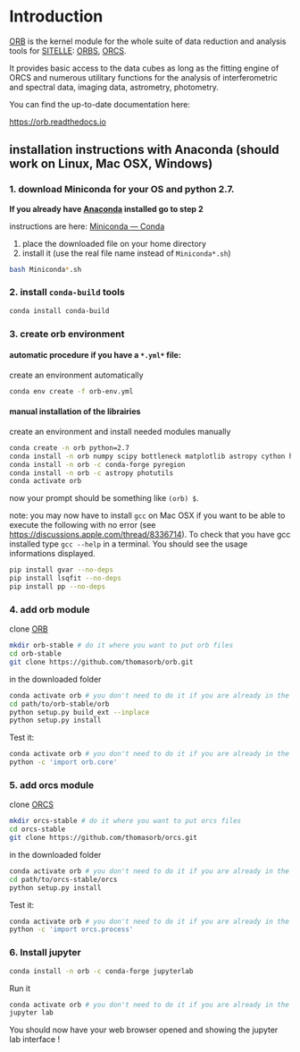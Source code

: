 # Introduction

[ORB](https://github.com/thomasorb/orb) is the kernel module for the
whole suite of data reduction and analysis tools for
[SITELLE](http://www.cfht.hawaii.edu/Instruments/Sitelle):
[ORBS](https://github.com/thomasorb/orbs),
[ORCS](https://github.com/thomasorb/orcs).

It provides basic access to the data cubes as long as the fitting
engine of ORCS and numerous utilitary functions for the analysis of
interferometric and spectral data, imaging data, astrometry,
photometry.


You can find the up-to-date documentation here:

https://orb.readthedocs.io


## installation instructions with Anaconda (should work on Linux, Mac OSX, Windows)

### 1. download Miniconda for your OS and python 2.7.

**If you already have [Anaconda](https://www.anaconda.com/) installed go to step 2**

instructions are here: [Miniconda — Conda](https://conda.io/miniconda.html)
1. place the downloaded file on your home directory
2. install it (use the real file name instead of `Miniconda*.sh`)
```bash
bash Miniconda*.sh
```
### 2. install `conda-build` tools
```bash
conda install conda-build
```

### 3. create orb environment
#### automatic procedure if you have a `*.yml*` file:
create an environment automatically
```bash
conda env create -f orb-env.yml
```

#### manual installation of the librairies
create an environment and install needed modules manually
```bash
conda create -n orb python=2.7 
conda install -n orb numpy scipy bottleneck matplotlib astropy cython h5py dill pandas
conda install -n orb -c conda-forge pyregion
conda install -n orb -c astropy photutils
conda activate orb
```
now your prompt should be something like `(orb) $`.

note: you may now have to install `gcc` on Mac OSX if you want to be able to execute the following with no error (see https://discussions.apple.com/thread/8336714). To check that you have gcc installed type `gcc --help` in a terminal. You should see the usage informations displayed.

```bash
pip install gvar --no-deps
pip install lsqfit --no-deps
pip install pp --no-deps
```

### 4. add orb module

clone [ORB](https://github.com/thomasorb/orb)
```bash
mkdir orb-stable # do it where you want to put orb files
cd orb-stable
git clone https://github.com/thomasorb/orb.git
```

in the downloaded folder
```bash
conda activate orb # you don't need to do it if you are already in the orb environment
cd path/to/orb-stable/orb
python setup.py build_ext --inplace
python setup.py install
```

Test it:
```bash
conda activate orb # you don't need to do it if you are already in the orb environment
python -c 'import orb.core'
```
### 5. add orcs module

clone [ORCS](https://github.com/thomasorb/orcs)
```bash
mkdir orcs-stable # do it where you want to put orcs files
cd orcs-stable
git clone https://github.com/thomasorb/orcs.git
```

in the downloaded folder
```bash
conda activate orb # you don't need to do it if you are already in the orb environment
cd path/to/orcs-stable/orcs
python setup.py install
```

Test it:
```bash
conda activate orb # you don't need to do it if you are already in the orb environment
python -c 'import orcs.process'
```

### 6. Install jupyter

```bash
conda install -n orb -c conda-forge jupyterlab
```
Run it

```bash
conda activate orb # you don't need to do it if you are already in the orb environment
jupyter lab
```
You should now have your web browser opened and showing the jupyter lab interface !

	  
